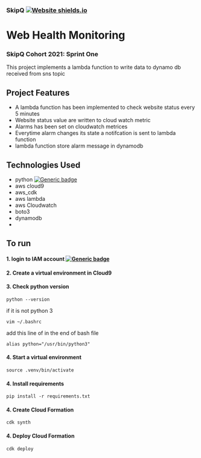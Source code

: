 ### SkipQ [![Website shields.io](https://img.shields.io/website-up-down-green-red/http/shields.io.svg)](https://www.skipq.org/)
# Web Health Monitoring
### SkipQ Cohort 2021: Sprint One 

This project implements a lambda function to write data to dynamo db received from sns topic

## Project Features 
* A lambda function has been implemented to check website status every 5 minutes
* Website status value are written to cloud watch metric
* Alarms has been set on cloudwatch metrices 
* Everytime alarm changes its state a notifcation is sent to lambda function
* lambda function store alarm message in dynamodb


## Technologies Used
* python [![Generic badge](https://img.shields.io/badge/Python.org--<COLOR>.svg)](https://www.python.org/)
* aws cloud9 
* aws_cdk 
* aws lambda
* aws Cloudwatch
* boto3
* dynamodb
* 
## To run 
#### 1. login to IAM account  [![Generic badge](https://img.shields.io/badge/Login--<COLOR>.svg)](https://us-east-2.console.aws.amazon.com/console/home?region=us-east-2)
#### 2. Create a virtual environment in Cloud9
#### 3. Check python version

`python --version`

if it is not python 3

`vim ~/.bashrc`

add this line of in the end of bash file

`alias python="/usr/bin/python3"`

#### 4. Start a virtual environment

`source .venv/bin/activate`

#### 4. Install requirements

`pip install -r requirements.txt`

#### 4. Create Cloud Formation

`cdk synth`
#### 4. Deploy Cloud Formation

`cdk deploy`
